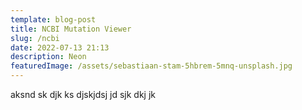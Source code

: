 ```yaml
---
template: blog-post
title: NCBI Mutation Viewer
slug: /ncbi
date: 2022-07-13 21:13
description: Neon
featuredImage: /assets/sebastiaan-stam-5hbrem-5mnq-unsplash.jpg
---
```


aksnd sk djk ks djskjdsj jd sjk dkj jk
